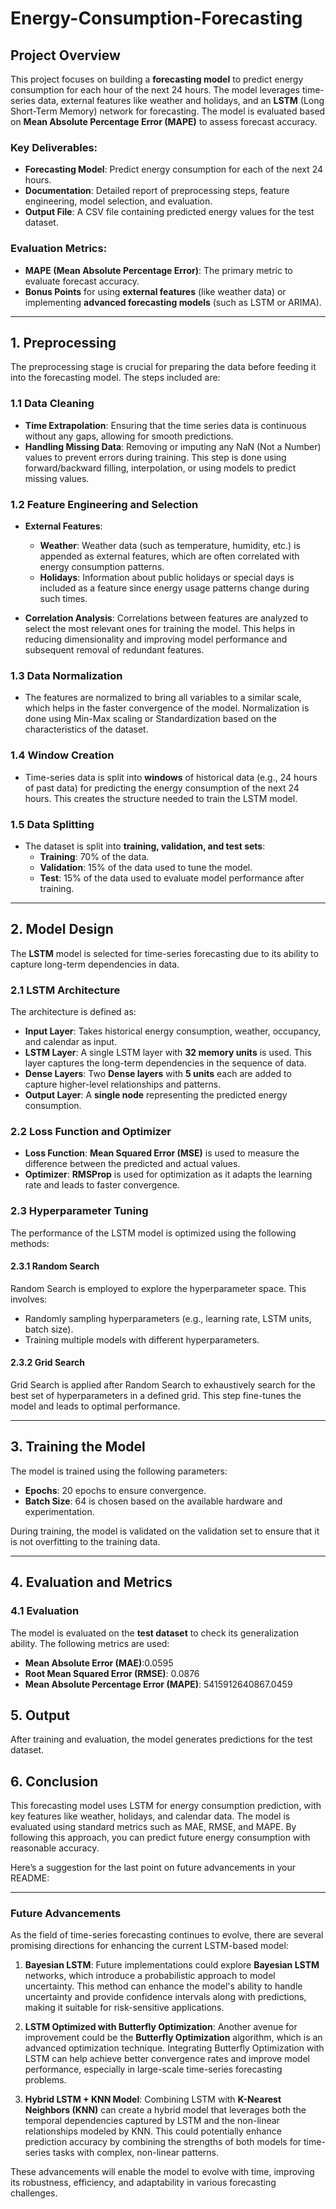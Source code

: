 # Energy-Consumption-Forecasting


## Project Overview
This project focuses on building a **forecasting model** to predict energy consumption for each hour of the next 24 hours. The model leverages time-series data, external features like weather and holidays, and an **LSTM** (Long Short-Term Memory) network for forecasting. The model is evaluated based on **Mean Absolute Percentage Error (MAPE)** to assess forecast accuracy. 

### Key Deliverables:
- **Forecasting Model**: Predict energy consumption for each of the next 24 hours.
- **Documentation**: Detailed report of preprocessing steps, feature engineering, model selection, and evaluation.
- **Output File**: A CSV file containing predicted energy values for the test dataset.

### Evaluation Metrics:
- **MAPE (Mean Absolute Percentage Error)**: The primary metric to evaluate forecast accuracy.
- **Bonus Points** for using **external features** (like weather data) or implementing **advanced forecasting models** (such as LSTM or ARIMA).

---

## 1. **Preprocessing**

The preprocessing stage is crucial for preparing the data before feeding it into the forecasting model. The steps included are:

### 1.1 Data Cleaning
- **Time Extrapolation**: Ensuring that the time series data is continuous without any gaps, allowing for smooth predictions.
- **Handling Missing Data**: Removing or imputing any NaN (Not a Number) values to prevent errors during training. This step is done using forward/backward filling, interpolation, or using models to predict missing values.

### 1.2 Feature Engineering and Selection
- **External Features**:
  - **Weather**: Weather data (such as temperature, humidity, etc.) is appended as external features, which are often correlated with energy consumption patterns.
  - **Holidays**: Information about public holidays or special days is included as a feature since energy usage patterns change during such times.
  
- **Correlation Analysis**: Correlations between features are analyzed to select the most relevant ones for training the model. This helps in reducing dimensionality and improving model performance and subsequent removal of redundant features.

### 1.3 Data Normalization
- The features are normalized to bring all variables to a similar scale, which helps in the faster convergence of the model. Normalization is done using Min-Max scaling or Standardization based on the characteristics of the dataset.

### 1.4 Window Creation
- Time-series data is split into **windows** of historical data (e.g., 24 hours of past data) for predicting the energy consumption of the next 24 hours. This creates the structure needed to train the LSTM model.

### 1.5 Data Splitting
- The dataset is split into **training, validation, and test sets**:
  - **Training**: 70% of the data.
  - **Validation**: 15% of the data used to tune the model.
  - **Test**: 15% of the data used to evaluate model performance after training.

---

## 2. **Model Design**

The **LSTM** model is selected for time-series forecasting due to its ability to capture long-term dependencies in data.

### 2.1 LSTM Architecture
The architecture is defined as:
- **Input Layer**: Takes historical energy consumption, weather, occupancy, and calendar as input.
- **LSTM Layer**: A single LSTM layer with **32 memory units** is used. This layer captures the long-term dependencies in the sequence of data.
- **Dense Layers**: Two **Dense layers** with **5 units** each are added to capture higher-level relationships and patterns.
- **Output Layer**: A **single node** representing the predicted energy consumption.

### 2.2 Loss Function and Optimizer
- **Loss Function**: **Mean Squared Error (MSE)** is used to measure the difference between the predicted and actual values.
- **Optimizer**: **RMSProp** is used for optimization as it adapts the learning rate and leads to faster convergence.

### 2.3 Hyperparameter Tuning
The performance of the LSTM model is optimized using the following methods:

#### 2.3.1 Random Search
Random Search is employed to explore the hyperparameter space. This involves:
- Randomly sampling hyperparameters (e.g., learning rate, LSTM units, batch size).
- Training multiple models with different hyperparameters.

#### 2.3.2 Grid Search
Grid Search is applied after Random Search to exhaustively search for the best set of hyperparameters in a defined grid. This step fine-tunes the model and leads to optimal performance.

---

## 3. **Training the Model**

The model is trained using the following parameters:
- **Epochs**: 20 epochs to ensure convergence.
- **Batch Size**: 64 is chosen based on the available hardware and experimentation.

During training, the model is validated on the validation set to ensure that it is not overfitting to the training data.

---

## 4. **Evaluation and Metrics**

### 4.1 Evaluation
The model is evaluated on the **test dataset** to check its generalization ability. The following metrics are used:
- **Mean Absolute Error (MAE)**:0.0595
- **Root Mean Squared Error (RMSE)**: 0.0876
- **Mean Absolute Percentage Error (MAPE)**: 5415912640867.0459

## 5. **Output**

After training and evaluation, the model generates predictions for the test dataset.




## 6. **Conclusion**

This forecasting model uses LSTM for energy consumption prediction, with key features like weather, holidays, and calendar data. The model is evaluated using standard metrics such as MAE, RMSE, and MAPE. By following this approach, you can predict future energy consumption with reasonable accuracy.

Here’s a suggestion for the last point on future advancements in your README:

---

### Future Advancements

As the field of time-series forecasting continues to evolve, there are several promising directions for enhancing the current LSTM-based model:

1. **Bayesian LSTM**: Future implementations could explore **Bayesian LSTM** networks, which introduce a probabilistic approach to model uncertainty. This method can enhance the model's ability to handle uncertainty and provide confidence intervals along with predictions, making it suitable for risk-sensitive applications.

2. **LSTM Optimized with Butterfly Optimization**: Another avenue for improvement could be the **Butterfly Optimization** algorithm, which is an advanced optimization technique. Integrating Butterfly Optimization with LSTM can help achieve better convergence rates and improve model performance, especially in large-scale time-series forecasting problems.

3. **Hybrid LSTM + KNN Model**: Combining LSTM with **K-Nearest Neighbors (KNN)** can create a hybrid model that leverages both the temporal dependencies captured by LSTM and the non-linear relationships modeled by KNN. This could potentially enhance prediction accuracy by combining the strengths of both models for time-series tasks with complex, non-linear patterns.

These advancements will enable the model to evolve with time, improving its robustness, efficiency, and adaptability in various forecasting challenges.

